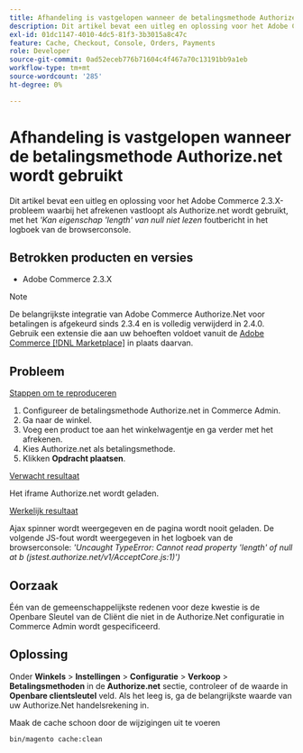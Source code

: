```yaml
---
title: Afhandeling is vastgelopen wanneer de betalingsmethode Authorize.net wordt gebruikt
description: Dit artikel bevat een uitleg en oplossing voor het Adobe Commerce 2.3.X-probleem waarbij het uitchecken vastloopt als Authorize.net wordt gebruikt, met het foutbericht *'Cannot read property 'length' of null'* in het browserconsolelogboek.
exl-id: 01dc1147-4010-4dc5-81f3-3b3015a8c47c
feature: Cache, Checkout, Console, Orders, Payments
role: Developer
source-git-commit: 0ad52eceb776b71604c4f467a70c13191bb9a1eb
workflow-type: tm+mt
source-wordcount: '285'
ht-degree: 0%

---
```


# Afhandeling is vastgelopen wanneer de betalingsmethode Authorize.net wordt gebruikt

Dit artikel bevat een uitleg en oplossing voor het Adobe Commerce 2.3.X-probleem waarbij het afrekenen vastloopt als Authorize.net wordt gebruikt, met het *&#39;Kan eigenschap &#39;length&#39; van null niet lezen* foutbericht in het logboek van de browserconsole.

## Betrokken producten en versies

* Adobe Commerce 2.3.X

>[!NOTE]
>
>De belangrijkste integratie van Adobe Commerce Authorize.Net voor betalingen is afgekeurd sinds 2.3.4 en is volledig verwijderd in 2.4.0. Gebruik een extensie die aan uw behoeften voldoet vanuit de [Adobe Commerce [!DNL Marketplace]](https://commercemarketplace.adobe.com/) in plaats daarvan.

## Probleem

<u>Stappen om te reproduceren</u>

1. Configureer de betalingsmethode Authorize.net in Commerce Admin.
1. Ga naar de winkel.
1. Voeg een product toe aan het winkelwagentje en ga verder met het afrekenen.
1. Kies Authorize.net als betalingsmethode.
1. Klikken **Opdracht plaatsen**.

<u>Verwacht resultaat</u>

Het iframe Authorize.net wordt geladen.

<u>Werkelijk resultaat</u>

Ajax spinner wordt weergegeven en de pagina wordt nooit geladen. De volgende JS-fout wordt weergegeven in het logboek van de browserconsole: *&#39;Uncaught TypeError: Cannot read property &#39;length&#39; of null at b (jstest.authorize.net/v1/AcceptCore.js:1)&#39;)*

## Oorzaak

Één van de gemeenschappelijkste redenen voor deze kwestie is de Openbare Sleutel van de Cliënt die niet in de Authorize.Net configuratie in Commerce Admin wordt gespecificeerd.

## Oplossing

Onder **Winkels** > **Instellingen** > **Configuratie** > **Verkoop** > **Betalingsmethoden** in de **Authorize.net** sectie, controleer of de waarde in **Openbare clientsleutel** veld. Als het leeg is, ga de belangrijkste waarde van uw Authorize.Net handelsrekening in.

Maak de cache schoon door de wijzigingen uit te voeren

```bash
bin/magento cache:clean
```
